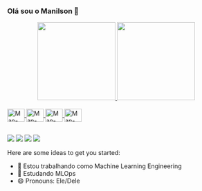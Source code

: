 ### Olá sou o Manilson 👋

<div align="center">
  <a href="https://github.com/mlussati">
  <img height="180em" src="https://github-readme-stats.vercel.app/api?username=mlussati&show_icons=true&theme=algolia&include_all_commits=true&count_private=true"/>
  <img height="180em" src="https://github-readme-stats.vercel.app/api/top-langs/?username=mlussati&layout=compact&langs_count=7&theme=algolia"/>
</div>
<div style="display: inline_block"><br>
  <img align="center" alt="Man-Ku" height="30" width="40" src="https://cdn.jsdelivr.net/gh/devicons/devicon/icons/kubernetes/kubernetes-plain-wordmark.svg">
  <img align="center" alt="Man-Docker" height="30" width="40" src="https://cdn.jsdelivr.net/gh/devicons/devicon/icons/docker/docker-original-wordmark.svg">
  <img align="center" alt="Man-Jen" height="30" width="40" src="https://cdn.jsdelivr.net/gh/devicons/devicon/icons/jenkins/jenkins-original.svg">
  <img align="center" alt="Man-Python" height="30" width="40" src="https://cdn.jsdelivr.net/gh/devicons/devicon/icons/python/python-original.svg">
</div>
  
##
<div> 
  <a href="https://www.youtube.com/channel/UCUUFXfP7yc1pGC9h3oASYyQ" target="_blank"><img src="https://img.shields.io/badge/YouTube-FF0000?style=for-the-badge&logo=youtube&logoColor=white" target="_blank"></a>
  <a href="https://www.instagram.com/mlussati_" target="_blank"><img src="https://img.shields.io/badge/-Instagram-%23E4405F?style=for-the-badge&logo=instagram&logoColor=white" target="_blank"></a>
  <a href="https://www.linkedin.com/in/manilson-lussati" target="_blank"><img src="https://img.shields.io/badge/-LinkedIn-%230077B5?style=for-the-badge&logo=linkedin&logoColor=white" target="_blank"></a>
  <a href="https://twitter.com/mlussati_" target="_blank"><img src="https://img.shields.io/badge/Twitter-1DA1F2?style=for-the-badge&logo=twitter&logoColor=white" target="_blank"></a>

</div>
  
Here are some ideas to get you started:

- 🔭 Estou trabalhando como Machine Learning Engineering
- 🌱 Estudando MLOps
- 😄 Pronouns: Ele/Dele
